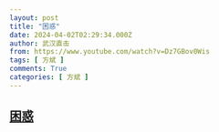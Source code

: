 ```yaml
---
layout: post
title: "困惑"
date: 2024-04-02T02:29:34.000Z
author: 武汉直击
from: https://www.youtube.com/watch?v=Dz7GBov0Wis
tags: [ 方斌 ]
comments: True
categories: [ 方斌 ]
---
```

<!--1712024974000-->
[困惑](https://www.youtube.com/watch?v=Dz7GBov0Wis)
------

<div>

</div>
